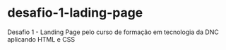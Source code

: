 # desafio-1-lading-page
Desafio 1 - Landing Page pelo curso de formação em tecnologia da DNC aplicando HTML e CSS
